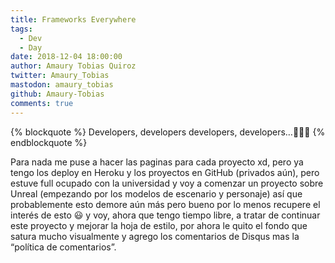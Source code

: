 ```yaml
---
title: Frameworks Everywhere
tags:
  - Dev
  - Day
date: 2018-12-04 18:00:00
author: Amaury Tobias Quiroz
twitter: Amaury_Tobias
mastodon: amaury_tobias
github: Amaury-Tobias
comments: true
---
```


{% blockquote %}
Developers, developers developers, developers…👏👏👏
{% endblockquote %}

Para nada me puse a hacer las paginas para cada proyecto xd, pero ya tengo los deploy en Heroku y los proyectos en GitHub (privados aún), pero estuve full ocupado con la universidad y voy a comenzar un proyecto sobre Unreal (empezando por los modelos de escenario y personaje) así que probablemente esto demore aún más pero bueno por lo menos recupere el interés de esto 😃 y voy, ahora que tengo tiempo libre, a tratar de continuar este proyecto y mejorar la hoja de estilo, por ahora le quito el fondo que satura mucho visualmente y agrego los comentarios de Disqus mas la “política de comentarios”.